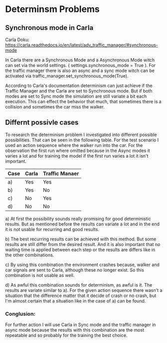 # Determinsm Problems

## Synchronous mode in Carla
Carla Doku: https://carla.readthedocs.io/en/latest/adv_traffic_manager/#synchronous-mode

In Carla there are a Synchronous  Mode and a Asynchronous Mode witch can set via the world settings.
( settings.synchronous_mode = True ). For the traffic manager there is also an async and a sync mode 
witch can be activated via traffic_manager.set_synchronous_mode(True).

According to Carla's documentation determinism can just achieve if the Traffic Manager and the Carla are 
set to Synchronous mode. But if both modes are set to Sync mode the simulation are still variate a bit each
execution. This can effect the behavior that much, that sometimes there is a collision and sometimes the car miss
the walker. 

## Differnt possivle cases 

To research the determinism problem I investigated into different possible possibilities.
That can be seen in the following table. For the test scenario I used an action sequence where the
walker run into the car. For the observation the first run where omitted because in the Async modes 
it varies a lot and for training the model if the first run varies a lot it isn't important. 

<table>
  <thead>
    <tr>
      <th>Case</th>
      <th>Carla</th>
      <th>Traffic Manaer</th>
    </tr>
  </thead>
  <tbody>
    <tr>
      <td>a)</td>
      <td>Yes </td>
      <td>Yes</td>
    </tr>
    <tr>
      <td>b)</td>
      <td>Yes</td>
      <td>No</td>
    </tr>
    <tr>
      <td>c)</td>
      <td>No</td>
      <td>Yes</td>
    </tr>
    <tr>
      <td>d)</td>
      <td>No</td>
      <td>No</td>
    </tr>
  </tbody>
</table>

a) At first the possibility sounds really promising for good deterministic results. 
But as mentioned before the results can variate a lot and in the end it is not usable for recurring and good results.

b) The best recurring results can be achieved with this method. 
But some results are still differ from the desired result. And it is also important that no waiting time is applied 
between each step or the results are differs like in the other combinations. 

c) By using this combination the environment crashes because, 
walker and car signals are sent to Carla, although these no longer exist. So this combination is not usable as well. 


d) As awful this combination sounds for determinism, as awful is it. The results are variate similar to a).
For the given action sequence there wasn't a situation that the difference matter that it decide of crash 
or no crash, but I'm almost certain that a situation like in the case of a) can be found. 

### Conglusion: 
For further action I will use Carla in Sync mode and the traffic manager in async mode because the results with 
this combination are the most repeatable and so probably for the training the best choice. 